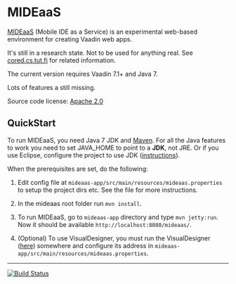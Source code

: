 # MIDEaaS

[MIDEaaS](http://cored.cs.tut.fi/#mideaas) (Mobile IDE as a Service) is an experimental web-based environment for creating Vaadin web apps.

It's still in a research state. Not to be used for anything real. See  [cored.cs.tut.fi](http://cored.cs.tut.fi) for related information.

The current version requires Vaadin 7.1+ and Java 7.

Lots of features a still missing.

Source code license: [Apache 2.0](https://raw.github.com/ahn/mideaas/master/LICENSE)

## QuickStart

To run MIDEaaS, you need Java 7 JDK and [Maven](http://maven.apache.org/). For all the Java features to work you need to set JAVA_HOME to point to a **JDK**, not JRE. Or if you use Eclipse, configure the project to use JDK ([instructions](http://stackoverflow.com/a/4440223)).

When the prerequisites are set, do the following:

1. Edit config file at `mideaas-app/src/main/resources/mideaas.properties` to setup the project dirs etc. See the file for more instructions.
2. In the mideaas root folder run `mvn install`.
3. To run MIDEaaS, go to `mideaas-app` directory and type `mvn jetty:run`. Now it should be available `http://localhost:8080/mideaas/`.

4. (Optional) To use VisualDesigner, you must run the VisualDesigner ([here](https://collab.nokia.com/SME/browser/sme/VisualDesigner)) somewhere and configure its address in `mideaas-app/src/main/resources/mideaas.properties`.

---

[![Build Status](https://travis-ci.org/ahn/mideaas.png)](https://travis-ci.org/ahn/mideaas)

